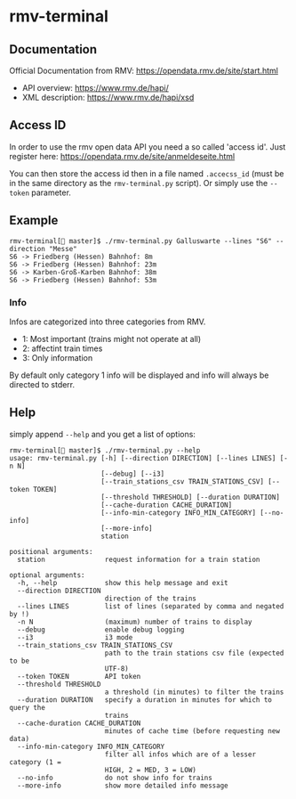 # rmv-terminal

## Documentation
Official Documentation from RMV: https://opendata.rmv.de/site/start.html
+ API overview: https://www.rmv.de/hapi/
+ XML description:  https://www.rmv.de/hapi/xsd

## Access ID
In order to use the rmv open data API you need a so called 'access id'.
Just register here: https://opendata.rmv.de/site/anmeldeseite.html

You can then store the access id then in a file named `.accecss_id` (must be in the same directory as the `rmv-terminal.py` script). Or simply use the `--token` parameter.

## Example

    rmv-terminal[ master]$ ./rmv-terminal.py Galluswarte --lines "S6" --direction "Messe"
    S6 -> Friedberg (Hessen) Bahnhof: 8m
    S6 -> Friedberg (Hessen) Bahnhof: 23m
    S6 -> Karben-Groß-Karben Bahnhof: 38m
    S6 -> Friedberg (Hessen) Bahnhof: 53m

### Info
Infos are categorized into three categories from RMV.

+ 1: Most important (trains might not operate at all)
+ 2: affectint train times
+ 3: Only information

By default only category 1 info will be displayed and info will always be directed to stderr.


## Help

simply append ```--help``` and you get a list of options:

    rmv-terminal[ master]$ ./rmv-terminal.py --help
    usage: rmv-terminal.py [-h] [--direction DIRECTION] [--lines LINES] [-n N]
                           [--debug] [--i3]
                           [--train_stations_csv TRAIN_STATIONS_CSV] [--token TOKEN]
                           [--threshold THRESHOLD] [--duration DURATION]
                           [--cache-duration CACHE_DURATION]
                           [--info-min-category INFO_MIN_CATEGORY] [--no-info]
                           [--more-info]
                           station
    
    positional arguments:
      station               request information for a train station
    
    optional arguments:
      -h, --help            show this help message and exit
      --direction DIRECTION
                            direction of the trains
      --lines LINES         list of lines (separated by comma and negated by !)
      -n N                  (maximum) number of trains to display
      --debug               enable debug logging
      --i3                  i3 mode
      --train_stations_csv TRAIN_STATIONS_CSV
                            path to the train stations csv file (expected to be
                            UTF-8)
      --token TOKEN         API token
      --threshold THRESHOLD
                            a threshold (in minutes) to filter the trains
      --duration DURATION   specify a duration in minutes for which to query the
                            trains
      --cache-duration CACHE_DURATION
                            minutes of cache time (before requesting new data)
      --info-min-category INFO_MIN_CATEGORY
                            filter all infos which are of a lesser category (1 =
                            HIGH, 2 = MED, 3 = LOW)
      --no-info             do not show info for trains
      --more-info           show more detailed info message

